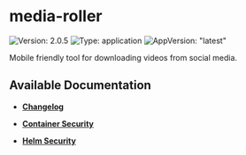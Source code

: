 # media-roller

![Version: 2.0.5](https://img.shields.io/badge/Version-2.0.5-informational?style=flat-square) ![Type: application](https://img.shields.io/badge/Type-application-informational?style=flat-square) ![AppVersion: "latest"](https://img.shields.io/badge/AppVersion-"latest"-informational?style=flat-square)

Mobile friendly tool for downloading videos from social media.

## Available Documentation

- [**Changelog**](CHANGELOG)

- [**Container Security**](container-security)

- [**Helm Security**](helm-security)

